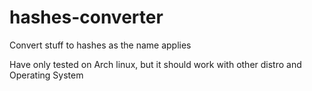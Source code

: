 # hashes-converter
Convert stuff to hashes as the name applies

Have only tested on Arch linux, but it should work with other distro and Operating System
